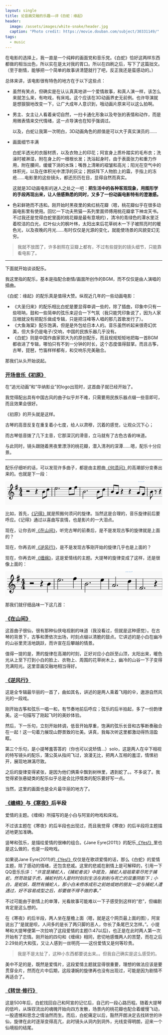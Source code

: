 ```yaml
---
layout: single
title: 论音画交融的乐趣——评《白蛇：缘起》
header:
  image: /assets/images/white-snake/header.jpg
  caption: "Photo credit: https://movie.douban.com/subject/30331149/"
tags:
  - music
---
```


在电影的选择上，我一直是一个纯粹的画面党和音乐党。《白蛇》恰好这两样东西都做的相当出色，所以实在是太对我的胃口。所以在四刷之后，写下了这篇拙文。（至于剧情，能够把一个简单的故事讲清楚就行了吧，反正我还是蛮感动的。）

总体来讲，该电影很有特色的地方在于以下这些点：

- 虽然有笑点，但确实是在认认真真地讲一个爱情故事，和真人演一样，该怎么来就怎么来，有吻戏，有床戏。这个应该在3D动画界史无前例。也许导演就是想狠狠地改变一下，让广大成年人意识到，哦动画片原来可以这么拍啊。

- 男主、女主让人看着亲切自然，一扫卡通化形象以及夸张的表情和动作，而是用微表情来交代情绪，这一点导演也在知乎强调过。

  以及，白蛇让我第一次明白，3D动画角色的颜值是可以大于真实演员的……

- 画面细节丰满

  白蛇半透光的衣服材质，以及衣物上的印花；阿宣身上质朴踏实的毛布衣；洗澡时被淋湿，附在身上的一根根长发；洗浴起身时，由于表面张力和重力作用，附在腰间，缓缓下淌的水珠；嘴唇上清晰的褶皱和高光；阳光在空气中的体积光，以及在体积光中漂浮的灰尘；困妖阵下人物脸上的霜，手指上的冻疮……电影里的这些镜头，都还历历在目，显得自然而真实。

  这就是3D动画电影的迷人之处之一吧：**把生活中的各种客观现象，用图形学的手段再现出来，让人倍感熟悉的同时，又多了一份动画电影特有的澄澈感。**

- 色彩鲜艳而不违和。刚开始时黑夜里的紫红桃花瓣（嗯，桃花瓣似乎在很多动画电影里有使用。回忆一下功夫熊猫一系列里面师傅用桃花瓣拿下神龙天书。不过我还是觉得白蛇里面的桃花瓣是最有意境的），清冷的青绿色的潭水里泛着皎洁的白光，红叶似火的枫叶林，太阳出来后花草树木一下子被照亮时的暖色光，以及夜晚的月光……有时仅仅是光源的变化，就能使场景的风貌变幻无穷。

> 我就不放图了，许多剧照在豆瓣上都有，不过有些提到的镜头细节，只能靠看电影了。

---

下面就开始谈谈配乐。

我这里指的配乐，基本是指配合剧情/画面所创作的BGM，而不仅仅是由人演唱的插曲。

《白蛇：缘起》的配乐真是值得大赞。纵观近几年的一些动画电影：

- 《大圣归来》的配乐相比白蛇是要显得单调一些的，除了插曲，印象中只有一些唢呐，鼓和一些简单的弦乐来迎合一下气氛（我只能凭印象说了，因为人家压根就没有把配乐做成专辑，只是把汪峰等人唱的那几首歌发行了）。
- 《大鱼海棠》配乐饱满，但是是外包给日本人的。音乐虽然听起来很奇幻优美，但大多仍是电子/交响，中国的民族乐器几乎没有。
- 《白蛇》则是中国作曲家郭大为的原创配乐，而且规规矩矩地把每一首BGM都收进了专辑，哪怕只有不到一分钟的时长，这个态度值得鼓掌。而且古筝，古琴，琵琶，竹笛样样都有，和交响乐完美融合。

那我们从头开始说起。

###  [开场音乐《初原》](https://y.qq.com/n/yqq/song/003xEXmp0gbECc.html)

在“追光动画”和“华纳影业”的logo出现时，这首曲子就已经开始了。

我觉得配出具有中国古风的曲子似乎并不难，只需要用民族乐器点缀一些音即可，而且效果会很好。

《初原》的开头就是这样。

古琴的高音反复在重复着小七度，给人以肃穆，沉着的感觉，让观众沉下心；

而古琴低音拨了几下主音，它那深沉的滑音，立马就有了古色古香的味道。

与此同时，镜头跟随着黑夜里漂浮的桃花瓣，潜入清冽的深潭……嗯，配乐十分应景。

---

配乐仔细听的话，可以发现许多曲子，都是由主题曲[《何须问》](https://y.qq.com/n/yqq/song/003T0oJ84XdqG5.html)的高潮部分变奏出来的。也就是下一段：

![main theme](/assets/images/white-snake/main-theme.png)

比如，首先，[《记得》](https://y.qq.com/n/yqq/song/002LeVfm0erJL5.html)就是照搬何须问的旋律。当然这是合理的，音乐旋律前后要呼应。《记得》通过以喜曲写哀情，也是影片的一大泪点。

现在，让你去听[《在山间》](https://y.qq.com/n/yqq/song/001WRS6I2px96d.html)，听完古琴的前奏后，是不是发现古筝的旋律就是上面的？

现在，你再去听[《逆风行》](https://y.qq.com/n/yqq/song/002cAYuT2YuUwW.html)，是不是发现古筝刚开始的旋律几乎也是上面的？

现在，你再去听[《缠绵》](https://y.qq.com/n/yqq/song/003DBRMA0VZhDj.html)，这是爱情线的主题。大提琴的旋律变成了这样，还是很像上面的：

![love theme](/assets/images/white-snake/love.png)

那我们就仔细品味一下这几首：

###  [《在山间》](https://y.qq.com/n/yqq/song/001WRS6I2px96d.html)

这首曲子很仙，很有那种仙侠电视剧的味道（我没看过，但就是这种感觉）。在古琴的背景下，古筝和萧依次出场，时刻点缀以清脆的鼓点。它讲述的是小白在幽冷的山谷里灵活地跳跃，而许宣在后攀越的情景。

值得一提的是，萧的旋律在高潮的时刻，正好对应小白跃至山顶，太阳出来，暖色光从上至下打到小白的脸上、衣物上、周围的花草树木上，幽冷的山谷一下子变得充满阳光。这里音画交融地相当得好。

###  [《逆风行》](https://y.qq.com/n/yqq/song/002cAYuT2YuUwW.html)

这是全专辑最华丽的一首了，曲如其名，讲述的是两人乘着飞翔的伞，遨游自然风光的一段戏。

刚开始古筝和弦乐一唱一和，有节奏地前后呼应；弦乐的后半拍起，多了一份韵律美。这一句描写了刚起飞时的美妙体验。

然后，下一乐句，立刻开始转调，低音开始厚重，饱满的弦乐长音和古筝断奏融合在一起！这一句着力展现山野景致的壮美。讲真，我每次听这里都激动得热泪盈眶。

第三个乐句，是小提琴羞答答的（你也可以说矫情…）solo，这是两人在伞下相视的特写镜头的配乐，蒲公英从指间飞过，浪漫无比，把两人互相的羞涩，情愫初开，展现地淋漓尽致。

之后的旋律变得紧张，是因为他们俩乘伞飘到树林里，遇到蛇了。。不多说了。我觉得紧张悬疑类的配乐似乎总是会比抒情类的配乐要好写一点。

当然，这里的画面也是全片最华丽的地方了。

###  [《缠绵》](https://y.qq.com/n/yqq/song/003DBRMA0VZhDj.html)与[《寒夜》](https://y.qq.com/n/yqq/song/0040M7lx0HFUwl.html)后半段

爱情的主题。《缠绵》所描写的是小白与阿宣的吻戏和床戏。

不过该主题在《寒夜》的后半段也出现过，而且我觉得《寒夜》的后半段将主题描述地更加准确。

竖琴和弦乐，是描绘爱情的很棒的组合。《Jane Eyre(2011)》的配乐[《Yes!》](https://y.qq.com/n/yqq/song/002riIxI4P4QJt.html)里也是这么做的，也是一段吻戏。

如果说Jane Eyre(2011)的[《Yes!》](https://y.qq.com/n/yqq/song/002riIxI4P4QJt.html)仅仅是在歌颂爱情的话，那么《白蛇》的爱情主题，除了感动的情绪，还包含悲戚。这里的悲戚在剧情上是可解释的，引用一下QQ音乐乐评：
*“许宣是捕蛇人，《捕蛇者说》中提及，捕蛇人祖祖辈辈尽死于捕蛇，然苛政猛于虎，捕蛇村的人是时时刻刻生活在剥削与死亡的双重阴影下；小白，是蛇妖，既然有捕蛇人，那小白未修炼成形之前她或她的朋友一定与捕蛇人遭遇过，好不容易成型之后，却要做不得不做的事。”*

不过可能由于剧情上的单薄，光看故事可能难以一下子感受到这样的“悲”，但编剧肯定是这么想的。

在《寒夜》的后半段，两人坐在屋檐上面（嗯，就是这个网页最上面的图），阿宣说出了“是就是呗，人间多的是长了两只脚的恶人，你长了条尾巴又怎样。”。小提琴和大提琴便第一次拉响了这段爱情的主题(1:47以后)，也正是在此时两人第一次开始有了恋情。刚开始的四句和《缠绵》相同，悲切地感慨两人的苦楚，而在之后2:29处的大和弦，又让人感到一丝明亮——这份爱情又是何等珍贵。

> 我是不是太扯了，这种小东西都要说出来。。但我自己确实是这么感受的。

美中不足的是，既然是爱情片，这段爱情主题就显得很重要，理想的做法应该是要贯穿全片，然而在片中后期，这段凄婉的旋律再也没有出现过，可能是因为剧情不再适合了。

###   [《转世·修行》](https://y.qq.com/n/yqq/song/002JzA5j0dUsTT.html)

这是500年后，白蛇找回自己和阿宣的记忆后，自己的一段心路历程。随着大提琴的低吟，从珠钗流出的魂魄开始向四方发散，场景内的桃花瓣也配合着缓慢飞动，一股遗憾和思念之情油然而生。而后，白蛇痛定以后，豁然开朗决定去找转世的许仙，旋律在此时逐渐变得高亢，此时镜头从洞内到洞外，光线变得明朗，迎来一个仙境般的结尾。